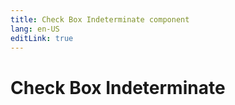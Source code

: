 ```yaml
---
title: Check Box Indeterminate component
lang: en-US
editLink: true
---
```


# Check Box Indeterminate
